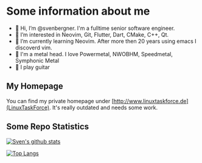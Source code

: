 # Some information about me

- 👋 Hi, I’m @svenbergner. I'm a fulltime senior software engineer. 
- 👀 I’m interested in Neovim, Git, Flutter, Dart, CMake, C++, Qt.
- 🌱 I’m currently learning Neovim. After more then 20 years using emacs I discoverd vim.
- 🤘 I'm a metal head. I love Powermetal, NWOBHM, Speedmetal, Symphonic Metal
- 🎸 I play guitar

## My Homepage
You can find my private homepage under [http://www.linuxtaskforce.de](LinuxTaskForce). It's really outdated and needs some work.

## Some Repo Statistics

[![Sven's github stats](https://github-readme-stats.vercel.app/api?username=svenbergner&count_private=true&show_icons=true)](https://github.com/svenbergner)

[![Top Langs](https://github-readme-stats.vercel.app/api/top-langs/?username=svenbergner&hide=php)](https://github.com/svenbergner)
